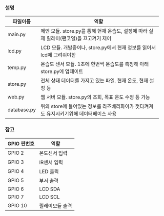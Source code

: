 ### 설명
| 파일이름        | 역할                                                      |
|-------------|---------------------------------------------------------|
| main.py     | 메인 모듈. store.py를 통해 현재 온습도, 설정에 따라 실제 릴레이(팬코일)을 끄고켜기 제어 |
| lcd.py      | LCD 모듈. 개발중이나, store.py에서 현재 정보를 읽어서 lcd에 그려줘야함         |
| temp.py     | 온습도 센서 모듈. 1초에 한번씩 온습도를 측정해 아래 store.py에 업데이트           |
| store.py    | 전체 상태 데이터를 가지고 있는 파일. 현재 온도, 현재 설정 등                    |
| web.py      | 웹 서버 모듈. store.py의 조회, 목표 온도 수정 등 가능                          |
| database.py | 위의 store에 들어있는 정보를 라즈베리파이가 껏다켜져도 유지시키기위해 데이터베이스 사용      |

### 참고
|GPIO 핀번호|역할|
|----------|---|
|GPIO 2|온도센서 입력|
|GPIO 3|IR센서 입력|
|GPIO 4|LED 출력|
|GPIO 5|부저 출력|
|GPIO 6|LCD SDA|
|GPIO 7|LCD SCL|
|GPIO 10|릴레이모듈 출력|
